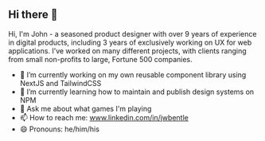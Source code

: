 ## Hi there 👋

Hi, I'm John - a seasoned product designer with over 9 years of experience in digital products, including 3 years of exclusively working on UX for web applications. I’ve worked on many different projects, with clients ranging from small non-profits to large, Fortune 500 companies.

- 🔭 I’m currently working on my own reusable component library using NextJS and TailwindCSS
- 🌱 I’m currently learning how to maintain and publish design systems on NPM
- 💬 Ask me about what games I'm playing
- 📫 How to reach me: www.linkedin.com/in/jwbentle
- 😄 Pronouns: he/him/his
